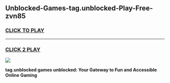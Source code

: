 
## Unblocked-Games-tag.unblocked-Play-Free-zvn85
<h3>
<a href="https://premium76.site?title=tag.unblocked&ref=19M">CLICK TO PLAY</a></h3>
<hr>

<h3>
<a href="https://premium76.site?title=tag.unblocked&ref=19M">CLICK 2 PLAY</a>
  
</h3>

<a href="https://premium76.site?title=tag.unblocked&ref=19M"><img src="https://clearcache.store/games.png"></a>


**tag.unblocked games unblocked: Your Gateway to Fun and Accessible Online Gaming**
